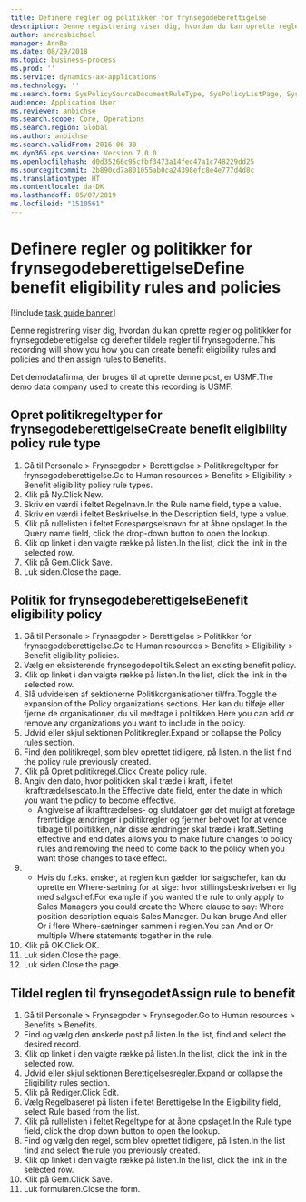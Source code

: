 ```yaml
---
title: Definere regler og politikker for frynsegodeberettigelse
description: Denne registrering viser dig, hvordan du kan oprette regler og politikker for frynsegodeberettigelse og derefter tildele regler til frynsegoderne.
author: andreabichsel
manager: AnnBe
ms.date: 08/29/2018
ms.topic: business-process
ms.prod: ''
ms.service: dynamics-ax-applications
ms.technology: ''
ms.search.form: SysPolicySourceDocumentRuleType, SysPolicyListPage, SysPolicy, HcmBenefitEligibilityPolicy, HcmBenefit
audience: Application User
ms.reviewer: anbichse
ms.search.scope: Core, Operations
ms.search.region: Global
ms.author: anbichse
ms.search.validFrom: 2016-06-30
ms.dyn365.ops.version: Version 7.0.0
ms.openlocfilehash: d0d35266c95cfbf3473a14fec47a1c748229dd25
ms.sourcegitcommit: 2b890cd7a801055ab0ca24398efc8e4e777d4d8c
ms.translationtype: HT
ms.contentlocale: da-DK
ms.lasthandoff: 05/07/2019
ms.locfileid: "1510561"
---
```

# <a name="define-benefit-eligibility-rules-and-policies"></a><span data-ttu-id="ab88a-103">Definere regler og politikker for frynsegodeberettigelse</span><span class="sxs-lookup"><span data-stu-id="ab88a-103">Define benefit eligibility rules and policies</span></span>

[!include [task guide banner](../../includes/task-guide-banner.md)]

<span data-ttu-id="ab88a-104">Denne registrering viser dig, hvordan du kan oprette regler og politikker for frynsegodeberettigelse og derefter tildele regler til frynsegoderne.</span><span class="sxs-lookup"><span data-stu-id="ab88a-104">This recording will show you how you can create benefit eligibility rules and policies and then assign rules to Benefits.</span></span>  

<span data-ttu-id="ab88a-105">Det demodatafirma, der bruges til at oprette denne post, er USMF.</span><span class="sxs-lookup"><span data-stu-id="ab88a-105">The demo data company used to create this recording is USMF.</span></span>


## <a name="create-benefit-eligibility-policy-rule-type"></a><span data-ttu-id="ab88a-106">Opret politikregeltyper for frynsegodeberettigelse</span><span class="sxs-lookup"><span data-stu-id="ab88a-106">Create benefit eligibility policy rule type</span></span>
1. <span data-ttu-id="ab88a-107">Gå til Personale > Frynsegoder > Berettigelse > Politikregeltyper for frynsegodeberettigelse.</span><span class="sxs-lookup"><span data-stu-id="ab88a-107">Go to Human resources > Benefits > Eligibility > Benefit eligibility policy rule types.</span></span>
2. <span data-ttu-id="ab88a-108">Klik på Ny.</span><span class="sxs-lookup"><span data-stu-id="ab88a-108">Click New.</span></span>
3. <span data-ttu-id="ab88a-109">Skriv en værdi i feltet Regelnavn.</span><span class="sxs-lookup"><span data-stu-id="ab88a-109">In the Rule name field, type a value.</span></span>
4. <span data-ttu-id="ab88a-110">Skriv en værdi i feltet Beskrivelse.</span><span class="sxs-lookup"><span data-stu-id="ab88a-110">In the Description field, type a value.</span></span>
5. <span data-ttu-id="ab88a-111">Klik på rullelisten i feltet Forespørgselsnavn for at åbne opslaget.</span><span class="sxs-lookup"><span data-stu-id="ab88a-111">In the Query name field, click the drop-down button to open the lookup.</span></span>
6. <span data-ttu-id="ab88a-112">Klik op linket i den valgte række på listen.</span><span class="sxs-lookup"><span data-stu-id="ab88a-112">In the list, click the link in the selected row.</span></span>
7. <span data-ttu-id="ab88a-113">Klik på Gem.</span><span class="sxs-lookup"><span data-stu-id="ab88a-113">Click Save.</span></span>
8. <span data-ttu-id="ab88a-114">Luk siden.</span><span class="sxs-lookup"><span data-stu-id="ab88a-114">Close the page.</span></span>

## <a name="benefit-eligibility-policy"></a><span data-ttu-id="ab88a-115">Politik for frynsegodeberettigelse</span><span class="sxs-lookup"><span data-stu-id="ab88a-115">Benefit eligibility policy</span></span>
1. <span data-ttu-id="ab88a-116">Gå til Personale > Frynsegoder > Berettigelse > Politikker for frynsegodeberettigelse.</span><span class="sxs-lookup"><span data-stu-id="ab88a-116">Go to Human resources > Benefits > Eligibility > Benefit eligibility policies.</span></span>
2. <span data-ttu-id="ab88a-117">Vælg en eksisterende frynsegodepolitik.</span><span class="sxs-lookup"><span data-stu-id="ab88a-117">Select an existing benefit policy.</span></span>
3. <span data-ttu-id="ab88a-118">Klik op linket i den valgte række på listen.</span><span class="sxs-lookup"><span data-stu-id="ab88a-118">In the list, click the link in the selected row.</span></span>
4. <span data-ttu-id="ab88a-119">Slå udvidelsen af sektionerne Politikorganisationer til/fra.</span><span class="sxs-lookup"><span data-stu-id="ab88a-119">Toggle the expansion of the Policy organizations sections.</span></span>  <span data-ttu-id="ab88a-120">Her kan du tilføje eller fjerne de organisationer, du vil medtage i politikken.</span><span class="sxs-lookup"><span data-stu-id="ab88a-120">Here you can add or remove any organizations you want to include in the policy.</span></span>
5. <span data-ttu-id="ab88a-121">Udvid eller skjul sektionen Politikregler.</span><span class="sxs-lookup"><span data-stu-id="ab88a-121">Expand or collapse the Policy rules section.</span></span>
6. <span data-ttu-id="ab88a-122">Find den politikregel, som blev oprettet tidligere, på listen.</span><span class="sxs-lookup"><span data-stu-id="ab88a-122">In the list find the policy rule previously created.</span></span>
7. <span data-ttu-id="ab88a-123">Klik på Opret politikregel.</span><span class="sxs-lookup"><span data-stu-id="ab88a-123">Click Create policy rule.</span></span>
8. <span data-ttu-id="ab88a-124">Angiv den dato, hvor politikken skal træde i kraft, i feltet ikrafttrædelsesdato.</span><span class="sxs-lookup"><span data-stu-id="ab88a-124">In the Effective date field, enter the date in which you want the policy to become effective.</span></span>
    * <span data-ttu-id="ab88a-125">Angivelse af ikrafttrædelses- og slutdatoer gør det muligt at foretage fremtidige ændringer i politikregler og fjerner behovet for at vende tilbage til politikken, når disse ændringer skal træde i kraft.</span><span class="sxs-lookup"><span data-stu-id="ab88a-125">Setting effective and end dates allows you to make future changes to policy rules and removing the need to come back to the policy when you want those changes to take effect.</span></span>  
9. 
    * <span data-ttu-id="ab88a-126">Hvis du f.eks. ønsker, at reglen kun gælder for salgschefer, kan du oprette en Where-sætning for at sige: hvor stillingsbeskrivelsen er lig med salgschef.</span><span class="sxs-lookup"><span data-stu-id="ab88a-126">For example if you wanted the rule to only apply to Sales Managers you could create the Where clause to say: Where position description equals Sales Manager.</span></span>  <span data-ttu-id="ab88a-127">Du kan bruge And eller Or i flere Where-sætninger sammen i reglen.</span><span class="sxs-lookup"><span data-stu-id="ab88a-127">You can And or Or multiple Where statements together in the rule.</span></span>  
10. <span data-ttu-id="ab88a-128">Klik på OK.</span><span class="sxs-lookup"><span data-stu-id="ab88a-128">Click OK.</span></span>
11. <span data-ttu-id="ab88a-129">Luk siden.</span><span class="sxs-lookup"><span data-stu-id="ab88a-129">Close the page.</span></span>
12. <span data-ttu-id="ab88a-130">Luk siden.</span><span class="sxs-lookup"><span data-stu-id="ab88a-130">Close the page.</span></span>

## <a name="assign-rule-to-benefit"></a><span data-ttu-id="ab88a-131">Tildel reglen til frynsegodet</span><span class="sxs-lookup"><span data-stu-id="ab88a-131">Assign rule to benefit</span></span>
1. <span data-ttu-id="ab88a-132">Gå til Personale > Frynsegoder > Frynsegoder.</span><span class="sxs-lookup"><span data-stu-id="ab88a-132">Go to Human resources > Benefits > Benefits.</span></span>
2. <span data-ttu-id="ab88a-133">Find og vælg den ønskede post på listen.</span><span class="sxs-lookup"><span data-stu-id="ab88a-133">In the list, find and select the desired record.</span></span>
3. <span data-ttu-id="ab88a-134">Klik op linket i den valgte række på listen.</span><span class="sxs-lookup"><span data-stu-id="ab88a-134">In the list, click the link in the selected row.</span></span>
4. <span data-ttu-id="ab88a-135">Udvid eller skjul sektionen Berettigelsesregler.</span><span class="sxs-lookup"><span data-stu-id="ab88a-135">Expand or collapse the Eligibility rules section.</span></span>
5. <span data-ttu-id="ab88a-136">Klik på Rediger.</span><span class="sxs-lookup"><span data-stu-id="ab88a-136">Click Edit.</span></span>
6. <span data-ttu-id="ab88a-137">Vælg Regelbaseret på listen i feltet Berettigelse.</span><span class="sxs-lookup"><span data-stu-id="ab88a-137">In the Eligibility field, select Rule based from the list.</span></span>
7. <span data-ttu-id="ab88a-138">Klik på rullelisten i feltet Regeltype for at åbne opslaget.</span><span class="sxs-lookup"><span data-stu-id="ab88a-138">In the Rule type field, click the drop down button to open the lookup.</span></span>
8. <span data-ttu-id="ab88a-139">Find og vælg den regel, som blev oprettet tidligere, på listen.</span><span class="sxs-lookup"><span data-stu-id="ab88a-139">In the list find and select the rule you previously created.</span></span>
9. <span data-ttu-id="ab88a-140">Klik op linket i den valgte række på listen.</span><span class="sxs-lookup"><span data-stu-id="ab88a-140">In the list, click the link in the selected row.</span></span>
10. <span data-ttu-id="ab88a-141">Klik på Gem.</span><span class="sxs-lookup"><span data-stu-id="ab88a-141">Click Save.</span></span>
11. <span data-ttu-id="ab88a-142">Luk formularen.</span><span class="sxs-lookup"><span data-stu-id="ab88a-142">Close the form.</span></span>

